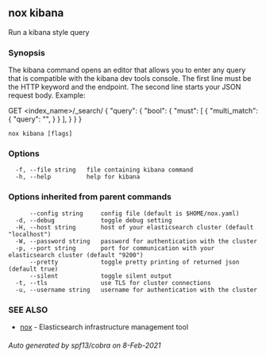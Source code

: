 ## nox kibana

Run a kibana style query

### Synopsis

The kibana command opens an editor that allows you to enter any query that is
compatible with the kibana dev tools console. The first line must be the HTTP keyword
and the endpoint. The second line starts your JSON request body. Example:

GET <index_name>/_search/
{
  "query": {
    "bool": {
      "must": [
        {
          "multi_match": {
            "query": "<query>",
          }
        }
      ],
    }
  }
}

```
nox kibana [flags]
```

### Options

```
  -f, --file string   file containing kibana command
  -h, --help          help for kibana
```

### Options inherited from parent commands

```
      --config string     config file (default is $HOME/nox.yaml)
  -d, --debug             toggle debug setting
  -H, --host string       host of your elasticsearch cluster (default "localhost")
  -W, --password string   password for authentication with the cluster
  -p, --port string       port for communication with your elasticsearch cluster (default "9200")
      --pretty            toggle pretty printing of returned json (default true)
      --silent            toggle silent output
  -t, --tls               use TLS for cluster connections
  -u, --username string   username for authentication with the cluster
```

### SEE ALSO

* [nox](nox.md)	 - Elasticsearch infrastructure management tool

###### Auto generated by spf13/cobra on 8-Feb-2021
